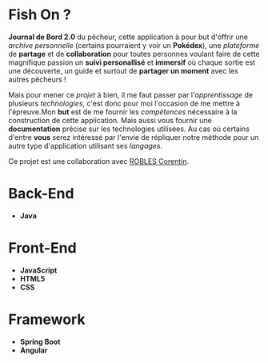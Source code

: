 # Fish On ?

__Journal de Bord 2.0__ du pêcheur, cette application à pour but d'offrir une _archive personnelle_ (certains pourraient y voir un __Pokédex__), une _plateforme_ de __partage__ et de __collaboration__ pour toutes personnes voulant faire de cette magnifique passion un __suivi personallisé__ et __immersif__ où chaque sortie est une découverte, un guide et surtout de __partager un moment__ avec les autres pêcheurs !

Mais pour mener ce _projet_ à bien, il me faut passer par l'_apprentissage_ de plusieurs _technologies_, c'est donc pour moi l'occasion de me mettre à l'épreuve.Mon __but__ est de me fournir les _compétences_ nécessaire à la construction de cette application. Mais aussi vous fournir une __documentation__ précise sur les technologies utilisées. Au cas où certains d'entre __vous__ serez intéressé par l'envie de répliquer notre méthode pour un autre type d'application utilisant ses _langages_.

Ce projet est une collaboration avec [ROBLES Corentin](https://github.com/Coco29dev).

# Back-End
- __Java__

# Front-End
- __JavaScript__
- __HTML5__
- __CSS__

# Framework
- __Spring Boot__
- __Angular__
